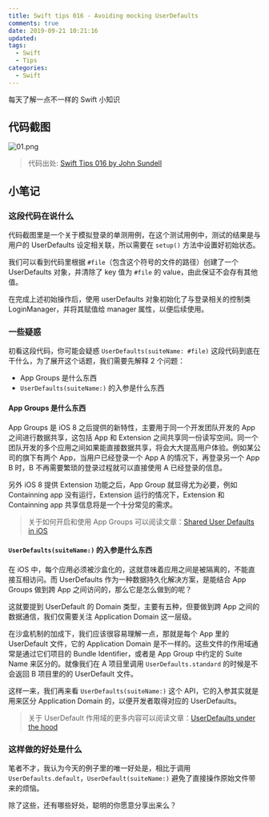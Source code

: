 ```yaml
---
title: Swift tips 016 - Avoiding mocking UserDefaults
comments: true
date: 2019-09-21 10:21:16
updated:
tags:
  - Swift
  - Tips
categories:
  - Swift
---
```


每天了解一点不一样的 Swift 小知识

<!-- more -->

## 代码截图

![01.png](01.png)

> 代码出处: [Swift Tips 016 by John Sundell](https://github.com/JohnSundell/SwiftTips#16-avoiding-mocking-userdefaults)

## 小笔记

### 这段代码在说什么

代码截图里是一个关于模拟登录的单测用例，在这个测试用例中，测试的结果是与用户的 UserDefaults 设定相关联，所以需要在 `setup()` 方法中设置好初始状态。

我们可以看到代码里根据 `#file`（包含这个符号的文件的路径）创建了一个 UserDefaults 对象，并清除了 key 值为  `#file` 的 value，由此保证不会存有其他值。

在完成上述初始操作后，使用 userDefaults 对象初始化了与登录相关的控制类 LoginManager，并将其赋值给 manager 属性，以便后续使用。

### 一些疑惑

初看这段代码，你可能会疑惑 `UserDefaults(suiteName: #file)` 这段代码到底在干什么，为了展开这个话题，我们需要先解释 2 个问题：

* App Groups 是什么东西
* `UserDefaults(suiteName:)` 的入参是什么东西

#### App Groups 是什么东西

App Groups 是 iOS 8 之后提供的新特性，主要用于同一个开发团队开发的 App 之间进行数据共享，这包括 App 和 Extension 之间共享同一份读写空间。同一个团队开发的多个应用之间如果能直接数据共享，将会大大提高用户体验。例如某公司的旗下有两个 App，当用户已经登录一个 App A 的情况下，再登录另一个 App B 时，B 不再需要繁琐的登录过程就可以直接使用 A 已经登录的信息。

另外 iOS 8 提供 Extension 功能之后，App Group 就显得尤为必要，例如 Containning app 没有运行，Extension 运行的情况下，Extension 和 Containning app 共享信息将是一个十分常见的需求。

> 关于如何开启和使用 App Groups 可以阅读文章：[Shared User Defaults in iOS](https://medium.com/ios-os-x-development/shared-user-defaults-in-ios-3f15cd2c9409)

#### `UserDefaults(suiteName:)` 的入参是什么东西

在 iOS 中，每个应用必须被沙盒化的，这就意味着应用之间是被隔离的，不能直接互相访问。而 UserDefaults 作为一种数据持久化解决方案，是能结合 App Groups 做到跨 App 之间访问的，那么它是怎么做到的呢？

这就要提到 UserDefault 的 Domain 类型，主要有五种，但要做到跨 App 之间的数据通信，我们仅需要关注 Application Domain 这一层级。

在沙盒机制的加成下，我们应该很容易理解一点，那就是每个 App 里的 UserDefault 文件，它的 Application Domain 是不一样的。这些文件的作用域通常是通过它们项目的 Bundle Identifier，或者是 App Group 中约定的 Suite Name 来区分的。就像我们在 A 项目里调用 `UserDefaults.standard` 的时候是不会返回 B 项目里的的 UserDefault 文件。

这样一来，我们再来看 `UserDefaults(suiteName:)` 这个 API，它的入参其实就是用来区分 Application Domain 的，以便开发者取得对应的 UserDefaults。

> 关于 UserDefault 作用域的更多内容可以阅读文章：[UserDefaults under the hood](https://medium.com/swift-india/userdefaults-under-the-hood-457461c8d262)

### 这样做的好处是什么

笔者不才，我认为今天的例子里的唯一好处是，相比于调用 `UserDefaults.default`，`UserDefault(suiteName:)` 避免了直接操作原始文件带来的烦恼。

除了这些，还有哪些好处，聪明的你愿意分享出来么？
